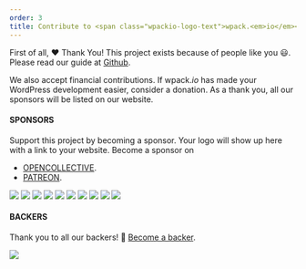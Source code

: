 ```yaml
---
order: 3
title: Contribute to <span class="wpackio-logo-text">wpack.<em>io</em></span>?
---
```


First of all, ❤️ Thank You! This project exists because of people like you 😃.
Please read our guide at
[Github](https://github.com/swashata/wp-webpack-script/blob/master/CONTRIBUTING.md).

We also accept financial contributions. If
<span class="wpackio-logo-text">wpack.<em>io</em></span> has made your WordPress
development easier, consider a donation. As a thank you, all our sponsors will
be listed on our website.

#### SPONSORS

Support this project by becoming a sponsor. Your logo will show up here with a
link to your website. Become a sponsor on

- [OPENCOLLECTIVE](https://opencollective.com/wpackio#sponsor).
- [PATREON](https://www.patreon.com/swashata).

<a href="https://opencollective.com/wpackio/sponsor/0/website" target="_blank"><img src="https://opencollective.com/wpackio/sponsor/0/avatar.svg"></a>
<a href="https://opencollective.com/wpackio/sponsor/1/website" target="_blank"><img src="https://opencollective.com/wpackio/sponsor/1/avatar.svg"></a>
<a href="https://opencollective.com/wpackio/sponsor/2/website" target="_blank"><img src="https://opencollective.com/wpackio/sponsor/2/avatar.svg"></a>
<a href="https://opencollective.com/wpackio/sponsor/3/website" target="_blank"><img src="https://opencollective.com/wpackio/sponsor/3/avatar.svg"></a>
<a href="https://opencollective.com/wpackio/sponsor/4/website" target="_blank"><img src="https://opencollective.com/wpackio/sponsor/4/avatar.svg"></a>
<a href="https://opencollective.com/wpackio/sponsor/5/website" target="_blank"><img src="https://opencollective.com/wpackio/sponsor/5/avatar.svg"></a>
<a href="https://opencollective.com/wpackio/sponsor/6/website" target="_blank"><img src="https://opencollective.com/wpackio/sponsor/6/avatar.svg"></a>
<a href="https://opencollective.com/wpackio/sponsor/7/website" target="_blank"><img src="https://opencollective.com/wpackio/sponsor/7/avatar.svg"></a>
<a href="https://opencollective.com/wpackio/sponsor/8/website" target="_blank"><img src="https://opencollective.com/wpackio/sponsor/8/avatar.svg"></a>
<a href="https://opencollective.com/wpackio/sponsor/9/website" target="_blank"><img src="https://opencollective.com/wpackio/sponsor/9/avatar.svg"></a>

#### BACKERS

Thank you to all our backers! 🙏
[Become a backer](https://opencollective.com/wpackio#backer).

<a href="https://opencollective.com/wpackio#backers" target="_blank"><img src="https://opencollective.com/wpackio/tiers/backers.svg?avatarHeight=36&width=890"></a>
